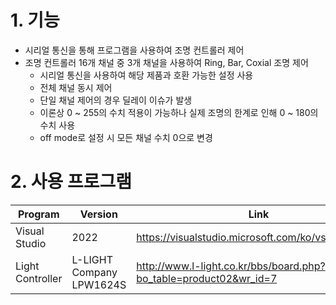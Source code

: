 # 1. 기능
  - 시리얼 통신을 통해 프로그램을 사용하여 조명 컨트롤러 제어
  - 조명 컨트롤러 16개 채널 중 3개 채널을 사용하여 Ring, Bar, Coxial 조명 제어
     - 시리얼 통신을 사용하여 해당 제품과 호환 가능한 설정 사용 
     - 전체 채널 동시 제어
     - 단일 채널 제어의 경우 딜레이 이슈가 발생
     - 이론상 0 ~ 255의 수치 적용이 가능하나 실제 조명의 한계로 인해 0 ~ 180의 수치 사용
     - off mode로 설정 시 모든 채널 수치 0으로 변경

# 2. 사용 프로그램
| Program | Version | Link |
|---|---|---|
|Visual Studio|2022|https://visualstudio.microsoft.com/ko/vs/whatsnew/|
|Light Controller|L-LIGHT Company LPW1624S|http://www.l-light.co.kr/bbs/board.php?bo_table=product02&wr_id=7|
